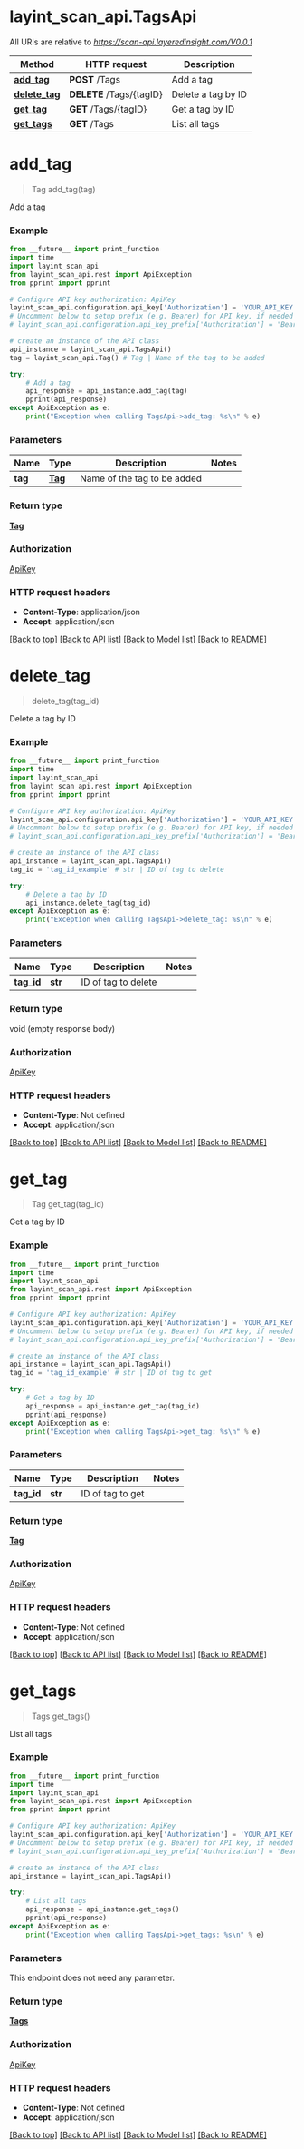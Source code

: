 # layint_scan_api.TagsApi

All URIs are relative to *https://scan-api.layeredinsight.com/V0.0.1*

Method | HTTP request | Description
------------- | ------------- | -------------
[**add_tag**](TagsApi.md#add_tag) | **POST** /Tags | Add a tag
[**delete_tag**](TagsApi.md#delete_tag) | **DELETE** /Tags/{tagID} | Delete a tag by ID
[**get_tag**](TagsApi.md#get_tag) | **GET** /Tags/{tagID} | Get a tag by ID
[**get_tags**](TagsApi.md#get_tags) | **GET** /Tags | List all tags


# **add_tag**
> Tag add_tag(tag)

Add a tag

### Example 
```python
from __future__ import print_function
import time
import layint_scan_api
from layint_scan_api.rest import ApiException
from pprint import pprint

# Configure API key authorization: ApiKey
layint_scan_api.configuration.api_key['Authorization'] = 'YOUR_API_KEY'
# Uncomment below to setup prefix (e.g. Bearer) for API key, if needed
# layint_scan_api.configuration.api_key_prefix['Authorization'] = 'Bearer'

# create an instance of the API class
api_instance = layint_scan_api.TagsApi()
tag = layint_scan_api.Tag() # Tag | Name of the tag to be added

try: 
    # Add a tag
    api_response = api_instance.add_tag(tag)
    pprint(api_response)
except ApiException as e:
    print("Exception when calling TagsApi->add_tag: %s\n" % e)
```

### Parameters

Name | Type | Description  | Notes
------------- | ------------- | ------------- | -------------
 **tag** | [**Tag**](Tag.md)| Name of the tag to be added | 

### Return type

[**Tag**](Tag.md)

### Authorization

[ApiKey](../README.md#ApiKey)

### HTTP request headers

 - **Content-Type**: application/json
 - **Accept**: application/json

[[Back to top]](#) [[Back to API list]](../README.md#documentation-for-api-endpoints) [[Back to Model list]](../README.md#documentation-for-models) [[Back to README]](../README.md)

# **delete_tag**
> delete_tag(tag_id)

Delete a tag by ID

### Example 
```python
from __future__ import print_function
import time
import layint_scan_api
from layint_scan_api.rest import ApiException
from pprint import pprint

# Configure API key authorization: ApiKey
layint_scan_api.configuration.api_key['Authorization'] = 'YOUR_API_KEY'
# Uncomment below to setup prefix (e.g. Bearer) for API key, if needed
# layint_scan_api.configuration.api_key_prefix['Authorization'] = 'Bearer'

# create an instance of the API class
api_instance = layint_scan_api.TagsApi()
tag_id = 'tag_id_example' # str | ID of tag to delete

try: 
    # Delete a tag by ID
    api_instance.delete_tag(tag_id)
except ApiException as e:
    print("Exception when calling TagsApi->delete_tag: %s\n" % e)
```

### Parameters

Name | Type | Description  | Notes
------------- | ------------- | ------------- | -------------
 **tag_id** | **str**| ID of tag to delete | 

### Return type

void (empty response body)

### Authorization

[ApiKey](../README.md#ApiKey)

### HTTP request headers

 - **Content-Type**: Not defined
 - **Accept**: application/json

[[Back to top]](#) [[Back to API list]](../README.md#documentation-for-api-endpoints) [[Back to Model list]](../README.md#documentation-for-models) [[Back to README]](../README.md)

# **get_tag**
> Tag get_tag(tag_id)

Get a tag by ID

### Example 
```python
from __future__ import print_function
import time
import layint_scan_api
from layint_scan_api.rest import ApiException
from pprint import pprint

# Configure API key authorization: ApiKey
layint_scan_api.configuration.api_key['Authorization'] = 'YOUR_API_KEY'
# Uncomment below to setup prefix (e.g. Bearer) for API key, if needed
# layint_scan_api.configuration.api_key_prefix['Authorization'] = 'Bearer'

# create an instance of the API class
api_instance = layint_scan_api.TagsApi()
tag_id = 'tag_id_example' # str | ID of tag to get

try: 
    # Get a tag by ID
    api_response = api_instance.get_tag(tag_id)
    pprint(api_response)
except ApiException as e:
    print("Exception when calling TagsApi->get_tag: %s\n" % e)
```

### Parameters

Name | Type | Description  | Notes
------------- | ------------- | ------------- | -------------
 **tag_id** | **str**| ID of tag to get | 

### Return type

[**Tag**](Tag.md)

### Authorization

[ApiKey](../README.md#ApiKey)

### HTTP request headers

 - **Content-Type**: Not defined
 - **Accept**: application/json

[[Back to top]](#) [[Back to API list]](../README.md#documentation-for-api-endpoints) [[Back to Model list]](../README.md#documentation-for-models) [[Back to README]](../README.md)

# **get_tags**
> Tags get_tags()

List all tags

### Example 
```python
from __future__ import print_function
import time
import layint_scan_api
from layint_scan_api.rest import ApiException
from pprint import pprint

# Configure API key authorization: ApiKey
layint_scan_api.configuration.api_key['Authorization'] = 'YOUR_API_KEY'
# Uncomment below to setup prefix (e.g. Bearer) for API key, if needed
# layint_scan_api.configuration.api_key_prefix['Authorization'] = 'Bearer'

# create an instance of the API class
api_instance = layint_scan_api.TagsApi()

try: 
    # List all tags
    api_response = api_instance.get_tags()
    pprint(api_response)
except ApiException as e:
    print("Exception when calling TagsApi->get_tags: %s\n" % e)
```

### Parameters
This endpoint does not need any parameter.

### Return type

[**Tags**](Tags.md)

### Authorization

[ApiKey](../README.md#ApiKey)

### HTTP request headers

 - **Content-Type**: Not defined
 - **Accept**: application/json

[[Back to top]](#) [[Back to API list]](../README.md#documentation-for-api-endpoints) [[Back to Model list]](../README.md#documentation-for-models) [[Back to README]](../README.md)

